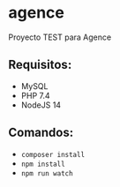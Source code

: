 # agence
Proyecto TEST para Agence

## Requisitos:
- MySQL
- PHP 7.4
- NodeJS 14

## Comandos:
- `composer install`
- `npm install`
- `npm run watch`
